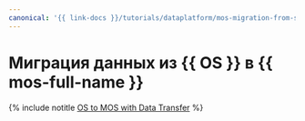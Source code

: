 ```yaml
---
canonical: '{{ link-docs }}/tutorials/dataplatform/mos-migration-from-standalone'
---
```


# Миграция данных из {{ OS }} в {{ mos-full-name }}

{% include notitle [OS to MOS with Data Transfer](../../_tutorials/dataplatform/datatransfer/os-mos.md) %}
